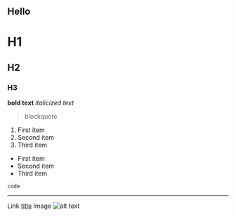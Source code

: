 ## Hello

# H1
## H2
### H3
**bold text**
*italicized text*
> blockquote
1. First item
2. Second item
3. Third item
- First item
- Second item
- Third item

`code`

---
Link	[title](https://www.example.com)
Image	![alt text](image.jpg)
